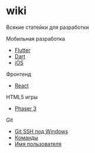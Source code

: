 # wiki
Всякие статейки для разработки

Мобильная разработка
- [Flutter](flutter/README.md)
- [Dart](dart/README.md)
- [iOS](ios/README.md)

Фронтенд
- [React](react/README.md)

HTML5 игры
- [Phaser 3](phaser/README.md)

Git
- [Git SSH под Windows](git/ssh.md)
- [Команды](git/commands.md)
- [Имя пользователя](git/username.md)

